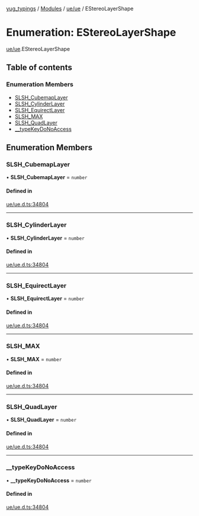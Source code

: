 [yug_typings](../README.md) / [Modules](../modules.md) / [ue/ue](../modules/ue_ue.md) / EStereoLayerShape

# Enumeration: EStereoLayerShape

[ue/ue](../modules/ue_ue.md).EStereoLayerShape

## Table of contents

### Enumeration Members

- [SLSH\_CubemapLayer](ue_ue.EStereoLayerShape.md#slsh_cubemaplayer)
- [SLSH\_CylinderLayer](ue_ue.EStereoLayerShape.md#slsh_cylinderlayer)
- [SLSH\_EquirectLayer](ue_ue.EStereoLayerShape.md#slsh_equirectlayer)
- [SLSH\_MAX](ue_ue.EStereoLayerShape.md#slsh_max)
- [SLSH\_QuadLayer](ue_ue.EStereoLayerShape.md#slsh_quadlayer)
- [\_\_typeKeyDoNoAccess](ue_ue.EStereoLayerShape.md#__typekeydonoaccess)

## Enumeration Members

### SLSH\_CubemapLayer

• **SLSH\_CubemapLayer** = `number`

#### Defined in

[ue/ue.d.ts:34804](https://github.com/YugMetaverse/yug_typings/blob/b7d9b19/ue/ue.d.ts#L34804)

___

### SLSH\_CylinderLayer

• **SLSH\_CylinderLayer** = `number`

#### Defined in

[ue/ue.d.ts:34804](https://github.com/YugMetaverse/yug_typings/blob/b7d9b19/ue/ue.d.ts#L34804)

___

### SLSH\_EquirectLayer

• **SLSH\_EquirectLayer** = `number`

#### Defined in

[ue/ue.d.ts:34804](https://github.com/YugMetaverse/yug_typings/blob/b7d9b19/ue/ue.d.ts#L34804)

___

### SLSH\_MAX

• **SLSH\_MAX** = `number`

#### Defined in

[ue/ue.d.ts:34804](https://github.com/YugMetaverse/yug_typings/blob/b7d9b19/ue/ue.d.ts#L34804)

___

### SLSH\_QuadLayer

• **SLSH\_QuadLayer** = `number`

#### Defined in

[ue/ue.d.ts:34804](https://github.com/YugMetaverse/yug_typings/blob/b7d9b19/ue/ue.d.ts#L34804)

___

### \_\_typeKeyDoNoAccess

• **\_\_typeKeyDoNoAccess** = `number`

#### Defined in

[ue/ue.d.ts:34804](https://github.com/YugMetaverse/yug_typings/blob/b7d9b19/ue/ue.d.ts#L34804)
